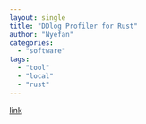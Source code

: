 ```yaml
---
layout: single
title: "DDlog Profiler for Rust"
author: "Nyefan"
categories:
  - "software"
tags:
  - "tool"
  - "local"
  - "rust"
---
```

[link](https://hexgolems.com/2020/10/getting-started-with-ddlog/)